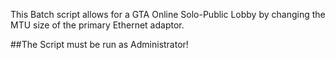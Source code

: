 This Batch script allows for a GTA Online Solo-Public Lobby by changing the MTU size of the primary Ethernet adaptor.

##The Script must be run as Administrator!
